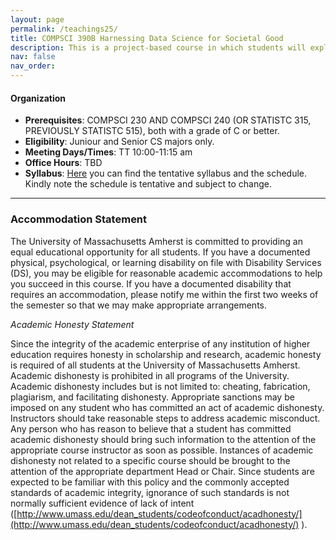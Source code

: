 ```yaml
---
layout: page
permalink: /teachings25/
title: COMPSCI 390B Harnessing Data Science for Societal Good
description: This is a project-based course in which students will explore using large-scale datasets and data analysis to address real-world societal problems in domains such as sustainability, health, and work with different techniques of data analysis and processing. Students will address problems of societal or industrial relevance. Each semester, the course will offer one or more real-world datasets and a selection of sample problems and students will define a project based on these datasets to address a real-word problem in a group setting. Students will collaborate in groups for their project. Students will explore modern data processing tools and software systems to build data processing pipelines for their chosen project. Throughout the course, students will be expected to present their project ideas, develop project proposals outlining their implementation plans, and conclude with a final presentation and report submission. This course provides students with the opportunity to integrate their analytical and collaborative skills for real-world problem-solving.  This course counts as a CS Elective toward the CS Major.
nav: false
nav_order:
---
```

#### Organization
- **Prerequisites**: COMPSCI 230 AND COMPSCI 240 (OR STATISTC 315, PREVIOUSLY STATISTC 515), both with a grade of C or better.
- **Eligibility**: Juniour and Senior CS majors only.
- **Meeting Days/Times**: TT 10:00-11:15 am
- **Office Hours**: TBD
- **Syllabus**: [Here](/assets/pdf/course/s24.pdf) you can find the tentative syllabus and the schedule. Kindly note the schedule is tentative and subject to change.

----------------------------------
### Accommodation Statement
The University of Massachusetts Amherst is committed to providing an equal educational opportunity for all students. If you have a documented physical, psychological, or learning disability on file with Disability Services (DS), you may be eligible for reasonable academic accommodations to help you succeed in this course. If you have a documented disability that requires an accommodation, please notify me within the first two weeks of the semester so that we may make appropriate arrangements.

*Academic Honesty Statement*

Since the integrity of the academic enterprise of any institution of higher education requires honesty in scholarship and research, academic honesty is required of all students at the University of Massachusetts Amherst. Academic dishonesty is prohibited in all programs of the University. Academic dishonesty includes but is not limited to: cheating, fabrication, plagiarism, and facilitating dishonesty. Appropriate sanctions may be imposed on any student who has committed an act of academic dishonesty. Instructors should take reasonable steps to address academic misconduct. Any person who has reason to believe that a student has committed academic dishonesty should bring such information to the attention of the appropriate course instructor as soon as possible. Instances of academic dishonesty not related to a specific course should be brought to the attention of the appropriate department Head or Chair. Since students are expected to be familiar with this policy and the commonly accepted standards of academic integrity, ignorance of such standards is not normally sufficient evidence of lack of intent ([http://www.umass.edu/dean_students/codeofconduct/acadhonesty/](http://www.umass.edu/dean_students/codeofconduct/acadhonesty/) ).
